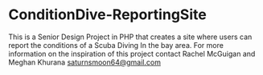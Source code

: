 # ConditionDive-ReportingSite

This is a Senior Design Project in PHP that creates a site where users can report the conditions of a Scuba Diving 
In the bay area. For more information on the inspiration of this project contact
Rachel McGuigan and Meghan Khurana
saturnsmoon64@gmail.com
